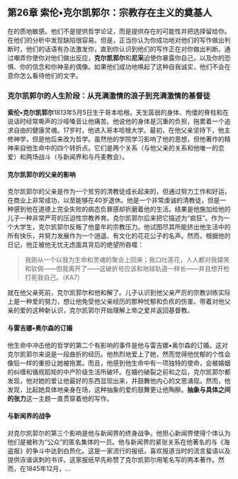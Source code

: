 ## 第26章 索伦•克尔凯郭尔：宗教存在主义的奠基人

在的质地敏感。他们不是提供哲学论证，而是提供存在的可能性并把选择留给你。在他们的分析中发现缺陷很容易。但是，正当你认为你成功地对他们的写作做出判断时，他们的话语有办法激发你，直到你认识到他们的写作正在对你做出判断。通过嘲弄你使你对他们做出反应，**克尔凯郭尔**和**尼采**迫使你暴露你自己，以及你的恐惧、你的信念和你神圣的偶像。如果他们成功地唤起了这种自我诚实，他们不会在意你怎么看待他们的文字。

### 克尔凯郭尔的人生阶段：从充满激情的浪子到充满激情的基督徒

**索伦•克尔凯郭尔**1813年5月5日生于哥本哈根。天生孱弱的身体、佝偻的脊柱和在说话时经常嘶声的沙哑嗓音让他痛苦。他说他的身体是沉重的负担，拖累着一个追求自由的健康灵魂。17岁时，他进入哥本哈根大学。最初，在他父亲坚持下，他主修神学，但是他后来改为哲学。虽然他的学院学习影响了他的思想，但他著作的精神来自他生命中的四个转折点。它们是两个关系（与他父亲的关系和他唯一的恋爱）和两场战斗（与新闻界和与丹麦教会）。

#### 克尔凯郭尔的父亲的影响

克尔凯郭尔的父亲是作为一个贫穷的清教徒成长起来的，但通过努力工作和好运，在商业上非常成功，以至能够在40岁退休。他是一个非常虔诚的清教徒，但是一种感到他在道德上完全失败的病态负罪感却折磨着他的生活。结果是他施加给他的儿子一种非常严苛的压迫性宗教养育。克尔凯郭尔后来把它描述为“疯狂”。作为一个大学生，克尔凯郭尔反叛了他童年的宗教压力。他试图尽其所能挤出他生活中的所有快乐，并努力发展作为一个逍遥、有文化的花花公子的名声。然而，根据他的日记，他正被他无忧无虑面具背后的绝望所吞噬：

> 我刚从一个以我为生命和灵魂的聚会上回来；我口吐莲花，人人都对我嬉笑和钦佩——但我离开了——这破折号应该和地球轨道一样长——并且想开枪打死我自己。（KA7）

就在他父亲死前，克尔凯郭尔和他和解了。儿子认识到他父亲严厉的宗教训练实际上是一种爱的努力，想让他免受他父亲经历的那种忧郁和负疚的伤害。带着对他父亲的爱的这种新认识，克尔凯郭尔开始理解上帝之爱并返回基督教。

#### 与雷吉娜•奥尔森的订婚

他生命中冲击他的哲学的第二个有影响的事件是他与雷吉娜•奥尔森的订婚。这对克尔凯郭尔来说是一段曲折的经历。他热烈地爱上了她，然而觉得他忧郁的个性会像铅一样的重担让她被拖累。而且，他感到他生命中有一项独特的使命，会被婚姻的纠缠和循规蹈矩的中产阶级生活所破坏。在婚约破裂之前和之后，克尔凯郭尔都发现，他对她的爱让他最好的东西显现出来，并鼓舞他内心的文思涌现。然而，他发现，比起她具体地亲身在场，这种抽象的爱的鼓舞更让他陶醉。**抽象与具体之间的张力**这一主题一直贯穿着他的写作。

#### 与新闻界的战争

对克尔凯郭尔的第三个影响是他与新闻界的终身战争。他担心新闻界使得个体认为他们是被称为“公众”的匿名集体的一员。他与新闻界的紧张关系在他著名的与《海盗报》的争斗中达到白热化。这是一家流行的报纸，喜欢报道当时的流言蜚语以及提供诙谐讽刺的书评。这家报纸早先称赞了克尔凯郭尔用笔名写的两本著作。然而，在1845年12月，...